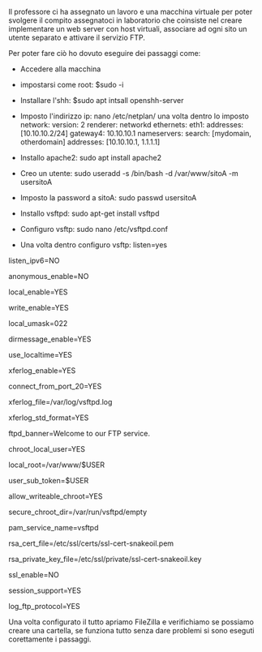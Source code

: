 Il professore ci ha assegnato un lavoro e una macchina virtuale per poter svolgere il compito assegnatoci in laboratorio
che coinsiste nel creare implementare un web server con host virtuali, associare ad ogni sito un utente separato e attivare
il servizio FTP.

Per poter fare ciò ho dovuto eseguire dei passaggi come:

- Accedere alla macchina
- impostarsi come root: $sudo -i
- Installare l'shh: $sudo apt intsall openshh-server
- Imposto l'indirizzo ip: nano /etc/netplan/ una volta dentro lo imposto
          network:
            version: 2
            renderer: networkd
            ethernets:
              eth1:
                addresses: [10.10.10.2/24]
                gateway4: 10.10.10.1
                nameservers:
                    search: [mydomain, otherdomain]
                    addresses: [10.10.10.1, 1.1.1.1]
                    
- Installo apache2: sudo apt install apache2
- Creo un utente: sudo useradd -s /bin/bash -d /var/www/sitoA -m usersitoA
- Imposto la password a sitoA: sudo passwd usersitoA
- Installo vsftpd: sudo apt-get install vsftpd
- Configuro vsftp: sudo nano /etc/vsftpd.conf
- Una volta dentro configuro vsftp: 
listen=yes

listen_ipv6=NO

anonymous_enable=NO

local_enable=YES

write_enable=YES

local_umask=022

dirmessage_enable=YES

use_localtime=YES

xferlog_enable=YES

connect_from_port_20=YES

xferlog_file=/var/log/vsftpd.log

xferlog_std_format=YES

ftpd_banner=Welcome to our  FTP service.

chroot_local_user=YES

local_root=/var/www/$USER

user_sub_token=$USER

allow_writeable_chroot=YES

secure_chroot_dir=/var/run/vsftpd/empty

pam_service_name=vsftpd

rsa_cert_file=/etc/ssl/certs/ssl-cert-snakeoil.pem

rsa_private_key_file=/etc/ssl/private/ssl-cert-snakeoil.key

ssl_enable=NO

session_support=YES

log_ftp_protocol=YES


Una volta configurato il tutto apriamo FileZilla e verifichiamo se possiamo creare una cartella, se funziona tutto senza dare problemi si sono eseguti corettamente i passaggi.


 
 









